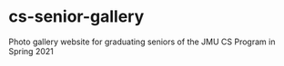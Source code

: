 # cs-senior-gallery
Photo gallery website for graduating seniors of the JMU CS Program in Spring 2021
